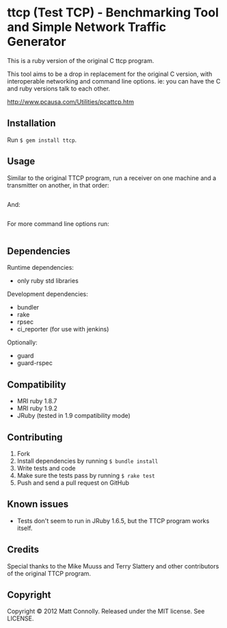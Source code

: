 # ttcp (Test TCP) - Benchmarking Tool and Simple Network Traffic Generator

This is a ruby version of the original C ttcp program.

This tool aims to be a drop in replacement for the original C version, with interoperable networking and command line options. ie: you can have the C and ruby versions talk to each other.

http://www.pcausa.com/Utilities/pcattcp.htm

## Installation

Run `$ gem install ttcp`.

## Usage

Similar to the original TTCP program, run a receiver on one machine and a transmitter on another, in that order:
```machine1$ ttcp -r [-p <port>]
```

And:
```machine2$ ttcp -t <machine1_ip_address> [-p port]
```

For more command line options run:
```machine1$ ttcp --help
```

## Dependencies

Runtime dependencies:

* only ruby std libraries

Development dependencies:

* bundler
* rake
* rpsec
* ci_reporter (for use with jenkins)

Optionally:

* guard
* guard-rspec

## Compatibility

* MRI ruby 1.8.7
* MRI ruby 1.9.2
* JRuby (tested in 1.9 compatibility mode)

## Contributing

1. Fork
2. Install dependencies by running `$ bundle install`
3. Write tests and code
4. Make sure the tests pass by running `$ rake test`
5. Push and send a pull request on GitHub

## Known issues

* Tests don't seem to run in JRuby 1.6.5, but the TTCP program works itself.

## Credits

Special thanks to the Mike Muuss and Terry Slattery and other contributors of the original TTCP program.

## Copyright

Copyright © 2012 Matt Connolly. Released under the MIT license. See LICENSE.
